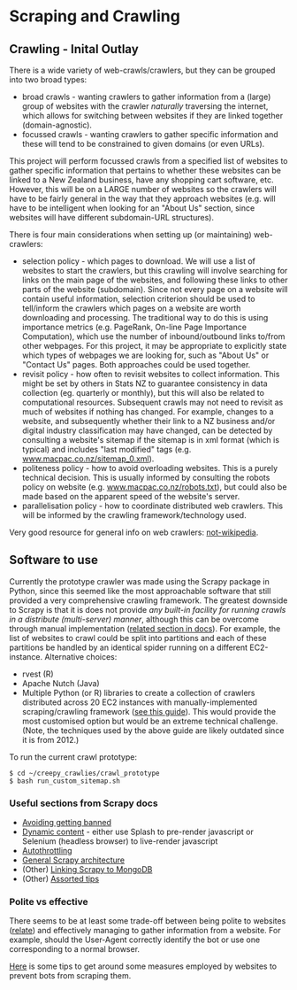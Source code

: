 # Scraping and Crawling

## Crawling - Inital Outlay
There is a wide variety of web-crawls/crawlers, but they can be grouped into two broad types:
- broad crawls - wanting crawlers to gather information from a (large) group of websites with the crawler *naturally* traversing the internet, which allows for switching between websites if they are linked together (domain-agnostic).
- focussed crawls - wanting crawlers to gather specific information and these will tend to be constrained to given domains (or even URLs).

This project will perform focussed crawls from a specified list of websites to gather specific information that pertains to whether these websites can be linked to a New Zealand business, have any shopping cart software, etc. However, this will be on a LARGE number of websites so the crawlers will have to be fairly general in the way that they approach websites (e.g. will have to be intelligent when looking for an "About Us" section, since websites will have different subdomain-URL structures).

There is four main considerations when setting up (or maintaining) web-crawlers:
- selection policy - which pages to download. We will use a list of websites to start the crawlers, but this crawling will involve searching for links on the main page of the websites, and following these links to other parts of the website (subdomain). Since not every page on a website will contain useful information, selection criterion should be used to tell/inform the crawlers which pages on a website are worth downloading and processing. The traditional way to do this is using importance metrics (e.g. PageRank, On-line Page Importance Computation), which use the number of inbound/outbound links to/from other webpages. For this project, it may be appropriate to explicitly state which types of webpages we are looking for, such as "About Us" or "Contact Us" pages. Both approaches could be used together.
- revisit policy - how often to revisit websites to collect information. This might be set by others in Stats NZ to guarantee consistency in data collection (eg. quarterly or monthly), but this will also be related to computational resources. Subsequent crawls may not need to revisit as much of websites if nothing has changed. For example, changes to a website, and subsequently whether their link to a NZ business and/or digital industry classification may have changed, can be detected by consulting a website's sitemap if the sitemap is in xml format (which is typical) and includes "last modified" tags (e.g. www.macpac.co.nz/sitemap_0.xml).
- politeness policy - how to avoid overloading websites. This is a purely technical decision. This is usually informed by consulting the robots policy on website (e.g. www.macpac.co.nz/robots.txt), but could also be made based on the apparent speed of the website's server.
- parallelisation policy - how to coordinate distributed web crawlers. This will be informed by the crawling framework/technology used.

Very good resource for general info on web crawlers: [not-wikipedia](https://en.wikipedia.org/wiki/Web_crawler).

## Software to use

Currently the prototype crawler was made using the Scrapy package in Python, since this seemed like the most approachable software that still provided a very comprehensive crawling framework. The greatest downside to Scrapy is that it is does not provide _any built-in facility for running crawls in a distribute (multi-server) manner_, although this can be overcome through manual implementation ([related section in docs](https://docs.scrapy.org/en/latest/topics/practices.html#distributed-crawls)). For example, the list of websites to crawl could be split into partitions and each of these partitions be handled by an identical spider running on a different EC2-instance.
Alternative choices:
- rvest (R)
- Apache Nutch (Java)
- Multiple Python (or R) libraries to create a collection of crawlers distributed across 20 EC2 instances with manually-implemented scraping/crawling framework ([see this guide](https://michaelnielsen.org/ddi/how-to-crawl-a-quarter-billion-webpages-in-40-hours/)). This would provide the most customised option but would be an extreme technical challenge. (Note, the techniques used by the above guide are likely outdated since it is from 2012.)

To run the current crawl prototype:
```
$ cd ~/creepy_crawlies/crawl_prototype
$ bash run_custom_sitemap.sh
```

### Useful sections from Scrapy docs
- [Avoiding getting banned](https://docs.scrapy.org/en/latest/topics/practices.html#avoiding-getting-banned)
- [Dynamic content](https://docs.scrapy.org/en/latest/topics/dynamic-content.html) - either use Splash to pre-render javascript or Selenium (headless browser) to live-render javascript
- [Autothrottling](https://docs.scrapy.org/en/latest/topics/autothrottle.html)
- [General Scrapy architecture](https://docs.scrapy.org/en/latest/topics/architecture.html)
- (Other) [Linking Scrapy to MongoDB](https://realpython.com/web-scraping-with-scrapy-and-mongodb/)
- (Other) [Assorted tips](https://www.zyte.com/blog/scrapy-tips-from-the-pros-part-1/)

### Polite vs effective
There seems to be at least some trade-off between being polite to websites ([relate](https://www.zyte.com/blog/how-to-crawl-the-web-politely-with-scrapy/)) and effectively managing to gather information from a website. For example, should the User-Agent correctly identify the bot or use one corresponding to a normal browser.

[Here](https://www.programmersought.com/article/66717873784/) is some tips to get around some measures employed by websites to prevent bots from scraping them.

